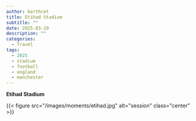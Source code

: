```yaml
---
author: kerthcet
title: Etihad Stadium
subtitle: ""
date: 2025-03-29
description: ""
categories:
  - Travel
tags:
  - 2025
  - stadium
  - football
  - england
  - manchester
---
```


**Etihad Stadium**

{{< figure src="/images/moments/etihad.jpg" alt="session" class="center" >}}
